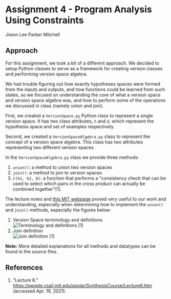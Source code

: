

# Assignment 4 - Program Analysis Using Constraints

Jiwon Lee
Parker Mitchell


## Approach
For this assignment, we took a bit of a different approach. We decided to setup Python classes to serve as a framework for creating version classes and performing version space algebra.

We had trouble figuring out how exactly hypotheses spaces were formed from the inputs and outputs, and how functions could be learned from such states, so we focused on understanding the core of what a version space and version space algebra was, and how to perform some of the operations we discussed in class (namely union and join).

First, we created a `VersionSpace.py` Python class to represent a single version space. It has two class attributes, `h` and `d`, which represent the hypothesis space and set of examples respectively.

Second, we created a `VersionSpaceAlgebra.py` class to represent the concept of a version space algebra. This class has two attributes representing two different version spaces.

In the `VersionSpaceAlgebra.py` class we provide three methods:

1. `union()`: a method to union two version spaces
2. `join()`: a method to join to version spaces
3. `C(h1, h2, D)`: a function that performs a "consistency check that can be used to select which pairs in the cross product can actually be combined together"[1].

The lecture notes and [this MIT webpage](https://people.csail.mit.edu/asolar/SynthesisCourse/Lecture6.htm) proved very useful to our work and understanding, especially when determining how to implement the `union()` and `join()` methods, especially the figures below:

1. Version Space terminology and definitions <br> ![Terminology and definitions](images/vsf.png) [1]
2. Join definition <br> ![Join definition](images/join.png) [1]

__Note:__ More detailed explanations for all methods and datatypes can be found in the source files.


## References
1. “Lecture 6.” https://people.csail.mit.edu/asolar/SynthesisCourse/Lecture6.htm (accessed Apr. 19, 2021).

